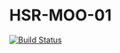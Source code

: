 # HSR-MOO-01

[![Build Status](https://travis-ci.org/Lazzaretti/HSR-MOO-01.svg?branch=master)](https://travis-ci.org/Lazzaretti/HSR-MOO-01)
